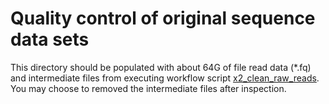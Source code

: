 # Quality control of original sequence data sets

This directory should be populated with about 64G of file read data (\*.fq) and intermediate files from executing workflow script [x2_clean_raw_reads](../x2_clean_raw_reads). You may choose to removed the intermediate files after inspection.
